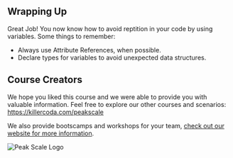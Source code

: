 ## Wrapping Up

Great Job! You now know how to avoid reptition in your code by using variables. Some things to remember:

* Always use Attribute References, when possible.
* Declare types for variables to avoid unexpected data structures.

## Course Creators

We hope you liked this course and we were able to provide you with valuable information. Feel free to explore our other courses and scenarios: <https://killercoda.com/peakscale>

We also provide bootscamps and workshops for your team, [check out our website for more information](https://peakscale.ch/en/services/).

![Peak Scale Logo](../../../assets/logo-vertical.png)
